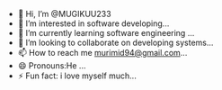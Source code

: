 - 👋 Hi, I’m @MUGIKUU233
- 👀 I’m interested in software developing...
- 🌱 I’m currently learning software engineering ...
- 💞️ I’m looking to collaborate on developing systems...
- 📫 How to reach me murimid94@gmail.com...
- 😄 Pronouns:He ...
- ⚡ Fun fact: i love myself much...

<!---
MUGIKUU233/MUGIKUU233 is a ✨ special ✨ repository because its `README.md` (this file) appears on your GitHub profile.
You can click the Preview link to take a look at your changes.
--->
